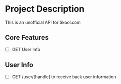 # Project Description

This is an unofficial API for Skool.com

## Core Features

- [ ] GET User Info

## User Info


- [ ] GET /user/[handle] to receive back user information

